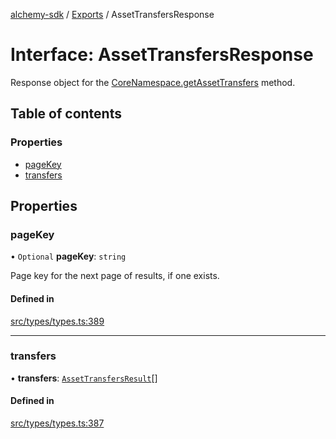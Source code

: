 [alchemy-sdk](../README.md) / [Exports](../modules.md) / AssetTransfersResponse

# Interface: AssetTransfersResponse

Response object for the [CoreNamespace.getAssetTransfers](../classes/CoreNamespace.md#getassettransfers) method.

## Table of contents

### Properties

- [pageKey](AssetTransfersResponse.md#pagekey)
- [transfers](AssetTransfersResponse.md#transfers)

## Properties

### pageKey

• `Optional` **pageKey**: `string`

Page key for the next page of results, if one exists.

#### Defined in

[src/types/types.ts:389](https://github.com/alchemyplatform/alchemy-sdk-js/blob/8c9409f/src/types/types.ts#L389)

___

### transfers

• **transfers**: [`AssetTransfersResult`](AssetTransfersResult.md)[]

#### Defined in

[src/types/types.ts:387](https://github.com/alchemyplatform/alchemy-sdk-js/blob/8c9409f/src/types/types.ts#L387)
